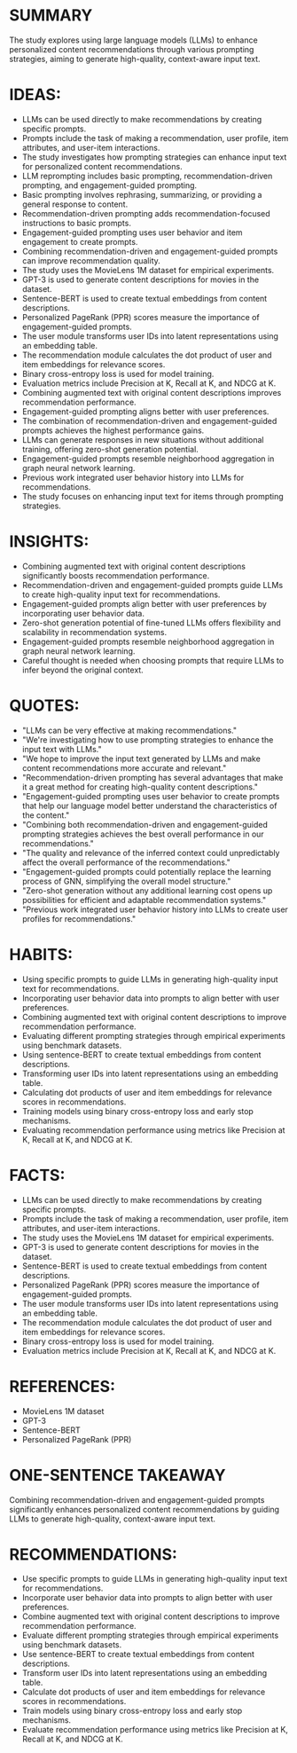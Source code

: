 # SUMMARY
The study explores using large language models (LLMs) to enhance personalized content recommendations through various prompting strategies, aiming to generate high-quality, context-aware input text.

# IDEAS:
- LLMs can be used directly to make recommendations by creating specific prompts.
- Prompts include the task of making a recommendation, user profile, item attributes, and user-item interactions.
- The study investigates how prompting strategies can enhance input text for personalized content recommendations.
- LLM reprompting includes basic prompting, recommendation-driven prompting, and engagement-guided prompting.
- Basic prompting involves rephrasing, summarizing, or providing a general response to content.
- Recommendation-driven prompting adds recommendation-focused instructions to basic prompts.
- Engagement-guided prompting uses user behavior and item engagement to create prompts.
- Combining recommendation-driven and engagement-guided prompts can improve recommendation quality.
- The study uses the MovieLens 1M dataset for empirical experiments.
- GPT-3 is used to generate content descriptions for movies in the dataset.
- Sentence-BERT is used to create textual embeddings from content descriptions.
- Personalized PageRank (PPR) scores measure the importance of engagement-guided prompts.
- The user module transforms user IDs into latent representations using an embedding table.
- The recommendation module calculates the dot product of user and item embeddings for relevance scores.
- Binary cross-entropy loss is used for model training.
- Evaluation metrics include Precision at K, Recall at K, and NDCG at K.
- Combining augmented text with original content descriptions improves recommendation performance.
- Engagement-guided prompting aligns better with user preferences.
- The combination of recommendation-driven and engagement-guided prompts achieves the highest performance gains.
- LLMs can generate responses in new situations without additional training, offering zero-shot generation potential.
- Engagement-guided prompts resemble neighborhood aggregation in graph neural network learning.
- Previous work integrated user behavior history into LLMs for recommendations.
- The study focuses on enhancing input text for items through prompting strategies.

# INSIGHTS:
- Combining augmented text with original content descriptions significantly boosts recommendation performance.
- Recommendation-driven and engagement-guided prompts guide LLMs to create high-quality input text for recommendations.
- Engagement-guided prompts align better with user preferences by incorporating user behavior data.
- Zero-shot generation potential of fine-tuned LLMs offers flexibility and scalability in recommendation systems.
- Engagement-guided prompts resemble neighborhood aggregation in graph neural network learning.
- Careful thought is needed when choosing prompts that require LLMs to infer beyond the original context.

# QUOTES:
- "LLMs can be very effective at making recommendations."
- "We're investigating how to use prompting strategies to enhance the input text with LLMs."
- "We hope to improve the input text generated by LLMs and make content recommendations more accurate and relevant."
- "Recommendation-driven prompting has several advantages that make it a great method for creating high-quality content descriptions."
- "Engagement-guided prompting uses user behavior to create prompts that help our language model better understand the characteristics of the content."
- "Combining both recommendation-driven and engagement-guided prompting strategies achieves the best overall performance in our recommendations."
- "The quality and relevance of the inferred context could unpredictably affect the overall performance of the recommendations."
- "Engagement-guided prompts could potentially replace the learning process of GNN, simplifying the overall model structure."
- "Zero-shot generation without any additional learning cost opens up possibilities for efficient and adaptable recommendation systems."
- "Previous work integrated user behavior history into LLMs to create user profiles for recommendations."

# HABITS:
- Using specific prompts to guide LLMs in generating high-quality input text for recommendations.
- Incorporating user behavior data into prompts to align better with user preferences.
- Combining augmented text with original content descriptions to improve recommendation performance.
- Evaluating different prompting strategies through empirical experiments using benchmark datasets.
- Using sentence-BERT to create textual embeddings from content descriptions.
- Transforming user IDs into latent representations using an embedding table.
- Calculating dot products of user and item embeddings for relevance scores in recommendations.
- Training models using binary cross-entropy loss and early stop mechanisms.
- Evaluating recommendation performance using metrics like Precision at K, Recall at K, and NDCG at K.

# FACTS:
- LLMs can be used directly to make recommendations by creating specific prompts.
- Prompts include the task of making a recommendation, user profile, item attributes, and user-item interactions.
- The study uses the MovieLens 1M dataset for empirical experiments.
- GPT-3 is used to generate content descriptions for movies in the dataset.
- Sentence-BERT is used to create textual embeddings from content descriptions.
- Personalized PageRank (PPR) scores measure the importance of engagement-guided prompts.
- The user module transforms user IDs into latent representations using an embedding table.
- The recommendation module calculates the dot product of user and item embeddings for relevance scores.
- Binary cross-entropy loss is used for model training.
- Evaluation metrics include Precision at K, Recall at K, and NDCG at K.

# REFERENCES:
- MovieLens 1M dataset
- GPT-3
- Sentence-BERT
- Personalized PageRank (PPR)
  
# ONE-SENTENCE TAKEAWAY
Combining recommendation-driven and engagement-guided prompts significantly enhances personalized content recommendations by guiding LLMs to generate high-quality, context-aware input text.

# RECOMMENDATIONS:
- Use specific prompts to guide LLMs in generating high-quality input text for recommendations.
- Incorporate user behavior data into prompts to align better with user preferences.
- Combine augmented text with original content descriptions to improve recommendation performance.
- Evaluate different prompting strategies through empirical experiments using benchmark datasets.
- Use sentence-BERT to create textual embeddings from content descriptions.
- Transform user IDs into latent representations using an embedding table.
- Calculate dot products of user and item embeddings for relevance scores in recommendations.
- Train models using binary cross-entropy loss and early stop mechanisms.
- Evaluate recommendation performance using metrics like Precision at K, Recall at K, and NDCG at K.
